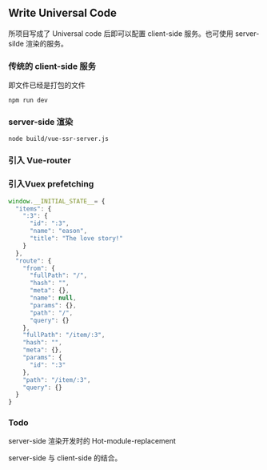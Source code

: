## Write Universal Code

所项目写成了 Universal code 后即可以配置 client-side 服务。也可使用 server-silde 渲染的服务。

### 传统的 client-side 服务

即文件已经是打包的文件

```shell
npm run dev
```

### server-side 渲染

```shell
node build/vue-ssr-server.js
```

### 引入 Vue-router

### 引入Vuex prefetching

```javascript
window.__INITIAL_STATE__= {
  "items": {
    ":3": {
      "id": ":3",
      "name": "eason",
      "title": "The love story!"
    }
  },
  "route": {
    "from": {
      "fullPath": "/",
      "hash": "",
      "meta": {},
      "name": null,
      "params": {},
      "path": "/",
      "query": {}
    },
    "fullPath": "/item/:3",
    "hash": "",
    "meta": {},
    "params": {
      "id": ":3"
    },
    "path": "/item/:3",
    "query": {}
  }
}
```





### Todo

server-side 渲染开发时的 Hot-module-replacement

server-side 与 client-side 的结合。

